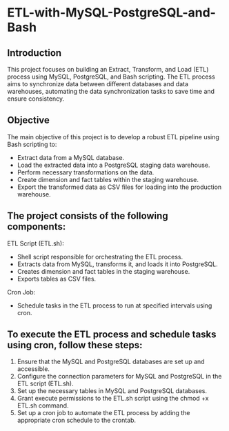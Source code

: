 # ETL-with-MySQL-PostgreSQL-and-Bash
## Introduction
This project focuses on building an Extract, Transform, and Load (ETL) process using MySQL, PostgreSQL, and Bash scripting. The ETL process aims to synchronize data between different databases and data warehouses, automating the data synchronization tasks to save time and ensure consistency.

## Objective
The main objective of this project is to develop a robust ETL pipeline using Bash scripting to:

+ Extract data from a MySQL database.
+ Load the extracted data into a PostgreSQL staging data warehouse.
+ Perform necessary transformations on the data.
+ Create dimension and fact tables within the staging warehouse.
+ Export the transformed data as CSV files for loading into the production warehouse.

## The project consists of the following components:

ETL Script (ETL.sh):
 + Shell script responsible for orchestrating the ETL process.
 + Extracts data from MySQL, transforms it, and loads it into PostgreSQL.
 + Creates dimension and fact tables in the staging warehouse.
 + Exports tables as CSV files.

Cron Job:
 + Schedule tasks in the ETL process to run at specified intervals using cron.

## To execute the ETL process and schedule tasks using cron, follow these steps:

1. Ensure that the MySQL and PostgreSQL databases are set up and accessible.
2. Configure the connection parameters for MySQL and PostgreSQL in the ETL script (ETL.sh).
3. Set up the necessary tables in MySQL and PostgreSQL databases.
4. Grant execute permissions to the ETL.sh script using the chmod +x ETL.sh command.
5. Set up a cron job to automate the ETL process by adding the appropriate cron schedule to the crontab.